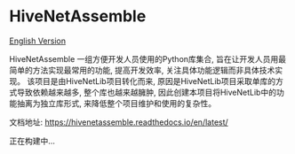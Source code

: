 # HiveNetAssemble

[English Version](README.md)

HiveNetAssemble 一组方便开发人员使用的Python库集合, 旨在让开发人员用最简单的方法实现最常用的功能, 提高开发效率, 关注具体功能逻辑而非具体技术实现。
该项目是由HiveNetLib项目转化而来, 原因是HiveNetLib项目采取单库的方式导致依赖越来越多, 整个库也越来越臃肿, 因此创建本项目将HiveNetLib中的功能抽离为独立库形式, 来降低整个项目维护和使用的复杂性。

文档地址: https://hivenetassemble.readthedocs.io/en/latest/

正在构建中...